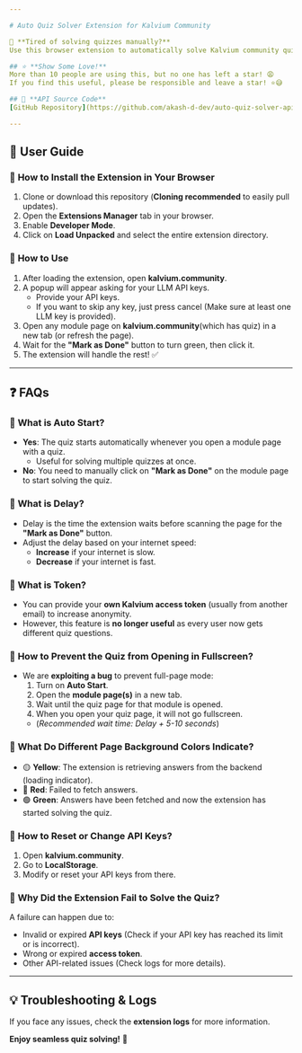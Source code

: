 ```yaml
---

# Auto Quiz Solver Extension for Kalvium Community

🚀 **Tired of solving quizzes manually?**
Use this browser extension to automatically solve Kalvium community quizzes! Just have your API keys ready. 😁

## ⭐ **Show Some Love!**
More than 10 people are using this, but no one has left a star! 😩
If you find this useful, please be responsible and leave a star! ⭐😅

## 📌 **API Source Code**
[GitHub Repository](https://github.com/akash-d-dev/auto-quiz-solver-api)

---
```


## 📖 **User Guide**

### 🔹 **How to Install the Extension in Your Browser**
1. Clone or download this repository (**Cloning recommended** to easily pull updates).
2. Open the **Extensions Manager** tab in your browser.
3. Enable **Developer Mode**.
4. Click on **Load Unpacked** and select the entire extension directory.

### 🔹 **How to Use**
1. After loading the extension, open **kalvium.community**.
2. A popup will appear asking for your LLM API keys.
   - Provide your API keys.
   - If you want to skip any key, just press cancel (Make sure at least one LLM key is provided).
3. Open any module page on **kalvium.community**(which has quiz) in a new tab (or refresh the page).
4. Wait for the **"Mark as Done"** button to turn green, then click it.
5. The extension will handle the rest! ✅

---

## ❓ **FAQs**

### 🔹 **What is Auto Start?**
- **Yes**: The quiz starts automatically whenever you open a module page with a quiz.
  - Useful for solving multiple quizzes at once.
- **No**: You need to manually click on **"Mark as Done"** on the module page to start solving the quiz.

### 🔹 **What is Delay?**
- Delay is the time the extension waits before scanning the page for the **"Mark as Done"** button.
- Adjust the delay based on your internet speed:
  - **Increase** if your internet is slow.
  - **Decrease** if your internet is fast.

### 🔹 **What is Token?**
- You can provide your **own Kalvium access token** (usually from another email) to increase anonymity.
- However, this feature is **no longer useful** as every user now gets different quiz questions.

### 🔹 **How to Prevent the Quiz from Opening in Fullscreen?**
- We are **exploiting a bug** to prevent full-page mode:
  1. Turn on **Auto Start**.
  2. Open the **module page(s)** in a new tab.
  3. Wait until the quiz page for that module is opened.
  4. When you open your quiz page, it will not go fullscreen.
  - (*Recommended wait time: Delay + 5-10 seconds*)

### 🔹 **What Do Different Page Background Colors Indicate?**
- 🟡 **Yellow**: The extension is retrieving answers from the backend (loading indicator).
- 🔴 **Red**: Failed to fetch answers.
- 🟢 **Green**: Answers have been fetched and now the extension has started solving the quiz.

### 🔹 **How to Reset or Change API Keys?**
1. Open **kalvium.community**.
2. Go to **LocalStorage**.
3. Modify or reset your API keys from there.

### 🔹 **Why Did the Extension Fail to Solve the Quiz?**
A failure can happen due to:
- Invalid or expired **API keys** (Check if your API key has reached its limit or is incorrect).
- Wrong or expired **access token**.
- Other API-related issues (Check logs for more details).

---

## 💡 **Troubleshooting & Logs**
If you face any issues, check the **extension logs** for more information.

**Enjoy seamless quiz solving!** 🎉
